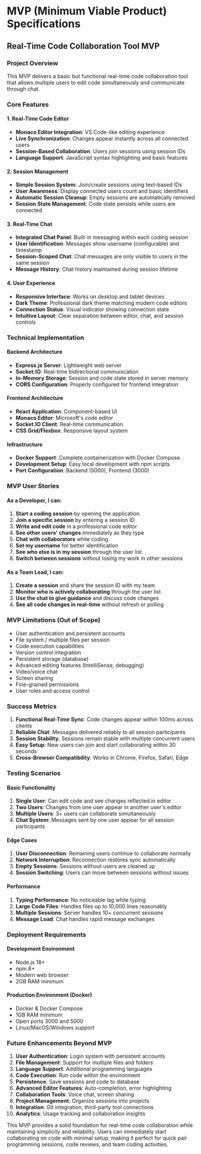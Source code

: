 # MVP (Minimum Viable Product) Specifications

## Real-Time Code Collaboration Tool MVP

### Project Overview
This MVP delivers a basic but functional real-time code collaboration tool that allows multiple users to edit code simultaneously and communicate through chat.

### Core Features

#### 1. Real-Time Code Editor
- **Monaco Editor Integration**: VS Code-like editing experience
- **Live Synchronization**: Changes appear instantly across all connected users
- **Session-Based Collaboration**: Users join sessions using session IDs
- **Language Support**: JavaScript syntax highlighting and basic features

#### 2. Session Management
- **Simple Session System**: Join/create sessions using text-based IDs
- **User Awareness**: Display connected users count and basic identifiers
- **Automatic Session Cleanup**: Empty sessions are automatically removed
- **Session State Management**: Code state persists while users are connected

#### 3. Real-Time Chat
- **Integrated Chat Panel**: Built-in messaging within each coding session
- **User Identification**: Messages show username (configurable) and timestamp
- **Session-Scoped Chat**: Chat messages are only visible to users in the same session
- **Message History**: Chat history maintained during session lifetime

#### 4. User Experience
- **Responsive Interface**: Works on desktop and tablet devices
- **Dark Theme**: Professional dark theme matching modern code editors
- **Connection Status**: Visual indicator showing connection state
- **Intuitive Layout**: Clear separation between editor, chat, and session controls

### Technical Implementation

#### Backend Architecture
- **Express.js Server**: Lightweight web server
- **Socket.IO**: Real-time bidirectional communication
- **In-Memory Storage**: Session and code state stored in server memory
- **CORS Configuration**: Properly configured for frontend integration

#### Frontend Architecture  
- **React Application**: Component-based UI
- **Monaco Editor**: Microsoft's code editor
- **Socket.IO Client**: Real-time communication
- **CSS Grid/Flexbox**: Responsive layout system

#### Infrastructure
- **Docker Support**: Complete containerization with Docker Compose
- **Development Setup**: Easy local development with npm scripts
- **Port Configuration**: Backend (5000), Frontend (3000)

### MVP User Stories

#### As a Developer, I can:
1. **Start a coding session** by opening the application
2. **Join a specific session** by entering a session ID
3. **Write and edit code** in a professional code editor
4. **See other users' changes** immediately as they type
5. **Chat with collaborators** while coding
6. **Set my username** for better identification
7. **See who else is in my session** through the user list
8. **Switch between sessions** without losing my work in other sessions

#### As a Team Lead, I can:
1. **Create a session** and share the session ID with my team
2. **Monitor who is actively collaborating** through the user list
3. **Use the chat to give guidance** and discuss code changes
4. **See all code changes in real-time** without refresh or polling

### MVP Limitations (Out of Scope)
- User authentication and persistent accounts
- File system / multiple files per session
- Code execution capabilities  
- Version control integration
- Persistent storage (database)
- Advanced editing features (IntelliSense, debugging)
- Video/voice chat
- Screen sharing
- Fine-grained permissions
- User roles and access control

### Success Metrics
1. **Functional Real-Time Sync**: Code changes appear within 100ms across clients
2. **Reliable Chat**: Messages delivered reliably to all session participants
3. **Session Stability**: Sessions remain stable with multiple concurrent users
4. **Easy Setup**: New users can join and start collaborating within 30 seconds
5. **Cross-Browser Compatibility**: Works in Chrome, Firefox, Safari, Edge

### Testing Scenarios

#### Basic Functionality
1. **Single User**: Can edit code and see changes reflected in editor
2. **Two Users**: Changes from one user appear in another user's editor
3. **Multiple Users**: 3+ users can collaborate simultaneously
4. **Chat System**: Messages sent by one user appear for all session participants

#### Edge Cases
1. **User Disconnection**: Remaining users continue to collaborate normally
2. **Network Interruption**: Reconnection restores sync automatically
3. **Empty Sessions**: Sessions without users are cleaned up
4. **Session Switching**: Users can move between sessions without issues

#### Performance
1. **Typing Performance**: No noticeable lag while typing
2. **Large Code Files**: Handles files up to 10,000 lines reasonably
3. **Multiple Sessions**: Server handles 10+ concurrent sessions
4. **Message Load**: Chat handles rapid message exchanges

### Deployment Requirements

#### Development Environment
- Node.js 18+
- npm 8+
- Modern web browser
- 2GB RAM minimum

#### Production Environment (Docker)
- Docker & Docker Compose
- 1GB RAM minimum
- Open ports 3000 and 5000
- Linux/MacOS/Windows support

### Future Enhancements Beyond MVP
1. **User Authentication**: Login system with persistent accounts
2. **File Management**: Support for multiple files and folders
3. **Language Support**: Additional programming languages
4. **Code Execution**: Run code within the environment
5. **Persistence**: Save sessions and code to database
6. **Advanced Editor Features**: Auto-completion, error highlighting
7. **Collaboration Tools**: Voice chat, screen sharing
8. **Project Management**: Organize sessions into projects
9. **Integration**: Git integration, third-party tool connections
10. **Analytics**: Usage tracking and collaboration insights

This MVP provides a solid foundation for real-time code collaboration while maintaining simplicity and reliability. Users can immediately start collaborating on code with minimal setup, making it perfect for quick pair programming sessions, code reviews, and team coding activities.